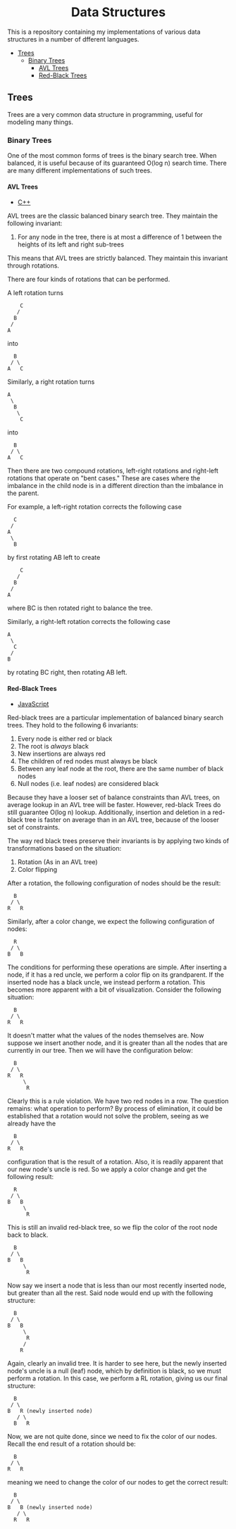 <h1 align="center">Data Structures</h1>

This is a repository containing my implementations of various data structures in
a number of dfferent languages.

- [Trees](#trees)
  - [Binary Trees](#binary-trees)
    - [AVL Trees](#avl-trees)
    - [Red-Black Trees](#red-black-trees)

## Trees

Trees are a very common data structure in programming, useful for modeling many
things.

### Binary Trees

One of the most common forms of trees is the binary search tree. When balanced,
it is useful because of its guaranteed O(log n) search time. There are many
different implementations of such trees.

#### AVL Trees

- [C++](https://github.com/M3L6H/Data-Structures/blob/master/Trees/BinaryTrees/C%2B%2B/avl_tree.h)

AVL trees are the classic balanced binary search tree. They maintain the
following invariant:

1. For any node in the tree, there is at most a difference of 1 between the
heights of its left and right sub-trees

This means that AVL trees are strictly balanced. They maintain this invariant
through rotations.

There are four kinds of rotations that can be performed.

A left rotation turns

```
    C
   /
  B
 /
A
```

into

```
  B
 / \
A   C
```

Similarly, a right rotation turns

```
A
 \
  B
   \
    C
```

into

```
  B
 / \
A   C
```

Then there are two compound rotations, left-right rotations and right-left
rotations that operate on "bent cases." These are cases where the imbalance in
the child node is in a different direction than the imbalance in the parent.

For example, a left-right rotation corrects the following case

```
  C
 /
A
 \
  B
```

by first rotating AB left to create

```
    C
   /
  B
 /
A
```

where BC is then rotated right to balance the tree.

Similarly, a right-left rotation corrects the following case

```
A
 \
  C
 /
B
```

by rotating BC right, then rotating AB left.

#### Red-Black Trees

- [JavaScript](https://github.com/M3L6H/Data-Structures/blob/master/Trees/BinaryTrees/JavaScript/redBlackTree.js)

Red-black trees are a particular implementation of balanced binary search trees.
They hold to the following 6 invariants:

1. Every node is either red or black
2. The root is _always_ black
3. New insertions are always red
4. The children of red nodes must always be black
5. Between any leaf node at the root, there are the same number of black nodes
6. Null nodes (i.e. leaf nodes) are considered black

Because they have a looser set of balance constraints than AVL trees, on average
lookup in an AVL tree will be faster. However, red-black Trees do still
guarantee O(log n) lookup. Additionally, insertion and deletion in a red-black
tree is faster on average than in an AVL tree, because of the looser set of
constraints.

The way red black trees preserve their invariants is by applying two kinds of
transformations based on the situation:

1. Rotation (As in an AVL tree)
2. Color flipping

After a rotation, the following configuration of nodes should be the result:

```
  B
 / \
R   R
```

Similarly, after a color change, we expect the following configuration of nodes:

```
  R
 / \
B   B
```

The conditions for performing these operations are simple. After inserting a
node, if it has a red uncle, we perform a color flip on its grandparent. If the
inserted node has a black uncle, we instead perform a rotation. This becomes
more apparent with a bit of visualization. Consider the following situation:

```
  B
 / \
R   R
```

It doesn't matter what the values of the nodes themselves are. Now suppose we
insert another node, and it is greater than all the nodes that are currently in
our tree. Then we will have the configuration below:

```
  B
 / \
R   R
     \
      R
```

Clearly this is a rule violation. We have two red nodes in a row. The question
remains: what operation to perform? By process of elimination, it could be
established that a rotation would not solve the problem, seeing as we already
have the

```
  B
 / \
R   R
```

configuration that is the result of a rotation. Also, it is readily apparent
that our new node's uncle is red. So we apply a color change and get the
following result:

```
  R
 / \
B   B
     \
      R
```

This is still an invalid red-black tree, so we flip the color of the root node
back to black.

```
  B
 / \
B   B
     \
      R
```

Now say we insert a node that is less than our most recently inserted node, but
greater than all the rest. Said node would end up with the following structure:

```
  B
 / \
B   B
     \
      R
     /
    R
```

Again, clearly an invalid tree. It is harder to see here, but the newly inserted
node's uncle is a null (leaf) node, which by definition is black, so we must
perform a rotation. In this case, we perform a RL rotation, giving us our final
structure:

```
  B
 / \
B   R (newly inserted node)
   / \
  B   R
```

Now, we are not quite done, since we need to fix the color of our nodes. Recall
the end result of a rotation should be:

```
  B
 / \
R   R
```

meaning we need to change the color of our nodes to get the correct result:

```
  B
 / \
B   B (newly inserted node)
   / \
  R   R
```

